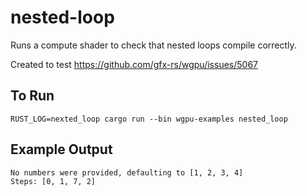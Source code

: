 # nested-loop

Runs a compute shader to check that nested loops compile correctly.

Created to test https://github.com/gfx-rs/wgpu/issues/5067

## To Run

```
RUST_LOG=nexted_loop cargo run --bin wgpu-examples nested_loop
```

## Example Output

```
No numbers were provided, defaulting to [1, 2, 3, 4]
Steps: [0, 1, 7, 2]
```
